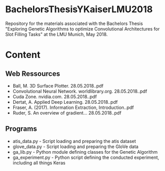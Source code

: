 # BachelorsThesisYKaiserLMU2018
Repository for the materials associated with the Bachelors Thesis "Exploring Genetic Algorithms to optimize Convolutional Architectures for Slot Filling Tasks" at the LMU Munich, May 2018.

# Content
## Web Ressources
- Ball, M. 3D Surface Plotter. 28.05.2018..pdf
- Convolutional Neural Network. worldlibrary.org. 28.05.2018..pdf
- Cuda Zone. nvidia.com. 28.05.2018..pdf
- Dertat, A. Applied Deep Learning. 28.05.2018..pdf
- Fraser, A. (2017). Information Extraction, Introduction..pdf
- Ruder, S. An overview of gradient... 28.05.2018..pdf

## Programs
- atis_data.py - Script loading and preparing the atis dataset
- glove_data.py - Script loading and preparing the GloVe data
- ga_lib.py - Python module defining classes for the Genetic Algorithm
- ga_experiment.py - Python script defining the conducted experiment, including all things Keras
	
	
	
	

